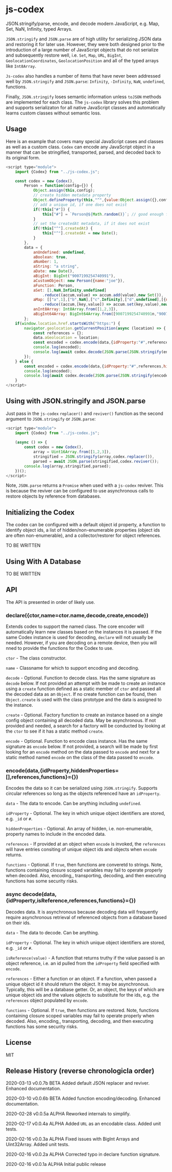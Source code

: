 # js-codex

JSON.stringify/parse, encode, and decode modern JavaScript, e.g. Map, Set, NaN, Infinity, typed Arrays.

`JSON.stringify` and `JSON.parse` are of high utility for serializing JSON data and restoring it for later use. However,
they were both designed prior to the introduction of a large number of JavaScript objects that do not serialize and
subsequently restore well, i.e. `Set`, `Map`, `URL`, `BigInt`, `GeolocationCoordinates`, `GeolocationPosition` and 
all of the typed arrays like `Int8Array`.

`Js-codex` also handles a number of items that have never been addressed well by `JSON.stringify` and `JSON.parse`: 
`Infinity`, `-Infinity`, `NaN`, `undefined`, functions.

Finally, `JSON.stringify` loses semantic information unless `toJSON` methods are implemented for each class. The `js-codex` library solves this
problem and supports serializaton for all native JavaScript classes and automatically learns custom classes without semantic loss.

## Usage

Here is an example that covers many special JavaScript cases and classes as well as a custom class. `Codex` can encode any
JavaScript object in a manner that can be stringified, transported, parsed, and decoded back to its original form.

```javascript
<script type="module">
	import {Codex} from "../js-codex.js";

	const codex = new Codex(),
		Person = function(config={}) {
			Object.assign(this,config);
			// create hidden metadata property
			Object.defineProperty(this,"^",{value:Object.assign({},config["^"])});
			// add a unique id, if one does not exist
			if(!this["#"]) {
				this["#"] = `Person@${Math.random()}`; // good enough for demo
			}
			// set the createdAt metadata, if it does not exist
			if(!this["^"].createdAt) {
				this["^"].createdAt = new Date();
			}
		},
		data = {
			anUndefined: undefined,
			aBoolean: true,
			aNumber: 1,
			aString: "a string",
			aDate: new Date(),
			aBigInt: BigInt("9007199254740991"),
			aCustomObject: new Person({name:"joe"}),
			aFunction: Person,
			aSet: [1,NaN,Infinity,undefined]
				.reduce((accum,value) => accum.add(value),new Set()),
			aMap: [["a",1],["b",NaN],["c",Infinity],["d",undefined],[{name:"test"},{name:"test"}]]
				.reduce((accum,[key,value]) => accum.set(key,value),new Map()),
			anInt8Array: Int8Array.from([1,2,3]),
			aBigInt64Array: BigInt64Array.from([9007199254740991n,"9007199254740991"])
		};
	if(window.location.href.startsWith("https:") {
		navigator.geolocation.getCurrentPosition(async (location) => {
			const references = {};
			data.aGeolocation = location;
			const encoded = codex.encode(data,{idProperty:"#",references,hiddenProperties:["^"],functions:true});
			console.log(encoded);
			console.log(await codex.decode(JSON.parse(JSON.stringify(encoded)),{references}));
		});
	} else {
		const encoded = codex.encode(data,{idProperty:"#",references,hiddenProperties:["^"],functions:true});
		console.log(encoded);
		console.log(await codex.decode(JSON.parse(JSON.stringify(encoded)),{references,functions:true}));
	}
</script>
```

## Using with JSON.stringify and JSON.parse

Just pass in the `js-codex` `replacer()`  and `reviver()` function as the second argument to `JSON.stringify` or `JSON.parse`:

```javascript
<script type="module">
	import {Codex} from "../js-codex.js";
	
	(async () => {
		const codex = new Codex(),
			array = Uint16Array.from([1,2,3]),
			stringified = JSON.stringify(array,codex.replacer()),
			parsed = await JSON.parse(stringified,codex.reviver());
		console.log(array,stringified,parsed);
	})();
</script>
```

Note, `JSON.parse` returns a `Promise` when used with a `js-codex` reviver. This is because the reviver can be configured to use asynchronous 
calls to restore objects by reference from databases.

## Initializing the Codex

The codex can be configured with a default object id property, a function to identify object ids, a list of hidden/non-enumerable properties 
(object ids are often non-enumerable), and a collector/restorer for object references.

TO BE WRITTEN

## Using With A Database

TO BE WRITTEN

## API

The API is presented in order of likely use.

### declare({ctor,name=ctor.name,decode,create,encode})

Extends codex to support the named class. The core encoder will automatically learn new classes based on the instances it is passed. If
the same Codex instance is used for decoding, `declare` will not usually be needed. However, if you are decoding on a remote device,
then you will nned to provide the functions for the Codex to use.

`ctor` - The class constructor.

`name` - Classname for which to support encoding and decoding.

`decode` - Optional. Function to decode class. Has the same signature as `decode` below. If not provided an attempt with be made to create
an instance using a `create` function defined as a static member of `ctor` and passed all the decoded data as an `Object`. If no create function 
can be found, then `Object.create` is used with the class prototype and the data is assigned to the instance.

`create` - Optional. Factory function to create an instance based on a single config object containing all decoded data. May be asynchronous.
If not provided and needed, a search for a factory will be conducted by looking at the `ctor` to see if it has a static method `create`.

`encode` - Optional. Function to encode class instance. Has the same signature as `encode` below. If not provided, a search will be made
by first looking for an `encode` method on the data passed to `encode` and next for a static method named `encode` on the class of the
data passed to `encode`.

### encode(data,{idProperty,hiddenProperties=[],references,functions}={})

Encodes the data so it can be serialized using `JSON.stringify`. Supports circular references so long as the objects referenced have an `idProperty`.

`data` - The data to encode. Can be anything including `undefined`.

`idProperty` - Optional. The key in which unique object identifiers are stored, e.g. `_id` or `#`.

`hiddenProperties` - Optional. An array of hidden, i.e. non-enumerable, property names to include in the encoded data.

`references` - If provided at an object when `encode` is invoked, the `references` will have entries consiting of unique object ids and objects when `encode` returns.

`functions` - Optional. If `true`, then functions are converetd to strings. Note, functions containing closure scoped variables may fail to operate
properly when decoded. Also, encoding,, transporting, decoding, and then executing functions has some security risks.

### async decode(data,{idProperty,isReference,references,functions}={})

Decodes data. It is asynchronous because decoding data will frequently require asynchronous retrieval of referenced objects from a database
based on their ids.

`data` - The data to decode. Can be anything.

`idProperty` - Optional. The key in which unique object identifiers are stored, e.g. `_id` or `#`.

`isReference(value)` - A function that returns truthy if the value passed is an object reference, i.e. an id pulled from the `idProperty` field
specified with `encode`.

`references` - Either a function or an object. If a function, when passed a unique object id it should return the object. It may be asynchronous. 
Typically, this will be a database getter. Or, an object, the keys of which are unique object ids and the values objects to substitute
for the ids, e.g. the `references` object populated by `encode`.

`functions` - Optional. If `true`, then functions are restored. Note, functions containing closure scoped variables may fail to operate
properly when decoded. Also, encoding,, transporting, decoding, and then executing functions has some security risks.

## License

MIT

## Release History (reverse chronologicla order)

2020-03-13 v0.0.7b BETA Added default JSON replacer and reviver. Enhanced documentation.

2020-03-10 v0.0.6b BETA Added function encoding/decoding. Enhanced documentation.

2020-02-28 v0.0.5a ALPHA Reworked internals to simplify.

2020-02-17 v0.0.4a ALPHA Added `URL` as an encodable class. Added unit tests.

2020-02-16 v0.0.3a ALPHA Fixed issues with BigInt Arrays and Uint32Array. Added unit tests.

2020-02-16 v0.0.2a ALPHA Corrected typo in declare function signature.

2020-02-16 v0.0.1a ALPHA Initial public release